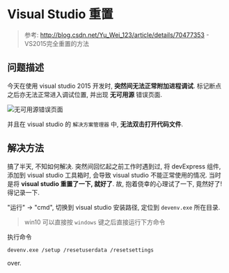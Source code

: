 # Visual Studio 重置

> 参考: http://blog.csdn.net/Yu_Wei_123/article/details/70477353 - VS2015完全重置的方法

## 问题描述

今天在使用 visual studio 2015 开发时, **突然间无法正常附加进程调试**. 标记断点之后亦无法正常进入调试位置, 并出现 **无可用源** 错误页面.

![无可用源错误页面](http://img.blog.csdn.net/20160517122947629?watermark/2/text/aHR0cDovL2Jsb2cuY3Nkbi5uZXQv/font/5a6L5L2T/fontsize/400/fill/I0JBQkFCMA==/dissolve/70/gravity/Center)

并且在 visual studio 的 `解决方案管理器` 中, **无法双击打开代码文件**. 

## 解决方法

搞了半天, 不知如何解决. 突然间回忆起之前工作时遇到过, 将 devExpress 组件, 添加到 visual studio 工具箱时, 会导致 visual studio 不能正常使用的情况. 当时是将 **visual studio 重置了一下, 就好了**. 故, 抱着侥幸的心理试了一下, 竟然好了! 得记录一下.

"运行" -> "cmd", 切换到 visual studio 安装路径, 定位到 `devenv.exe` 所在目录. 

> win10 可以直接按 `windows` 键之后直接运行下方命令

执行命令
```
devenv.exe /setup /resetuserdata /resetsettings
```

over.